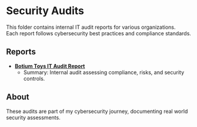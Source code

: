 # Security Audits  
This folder contains internal IT audit reports for various organizations.  
Each report follows cybersecurity best practices and compliance standards.  

## Reports  
- **[Botium Toys IT Audit Report](./Botium%20Toys%20IT%20Audit%20Report.pdf)**
  - Summary: Internal audit assessing compliance, risks, and security controls.  

## About  
These audits are part of my cybersecurity journey, documenting real world security assessments.

